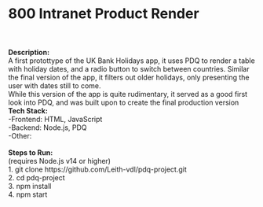 <h1>800 Intranet Product Render</h1>
<br>
<br>
<b>Description:</b>
<br>
A first protottype of the UK Bank Holidays app, it uses PDQ to render a table with holiday dates, and a radio button to switch between countries. Similar the final version of the app, it filters out older holidays, only presenting the user with dates still to come. 
<br>
While this version of the app is quite rudimentary, it served as a good first look into PDQ, and was built upon to create the final production version
<br>
<b>Tech Stack:</b>
<br>
-Frontend: HTML, JavaScript
<br>
-Backend: Node.js, PDQ
<br>
-Other: 
<br>
<br>
<b>Steps to Run:</b>
<br>(requires Node.js v14 or higher)
<br>
1. git clone https://github.com/Leith-vdl/pdq-project.git
<br>
2. cd pdq-project
<br>
3. npm install
<br>
4. npm start
